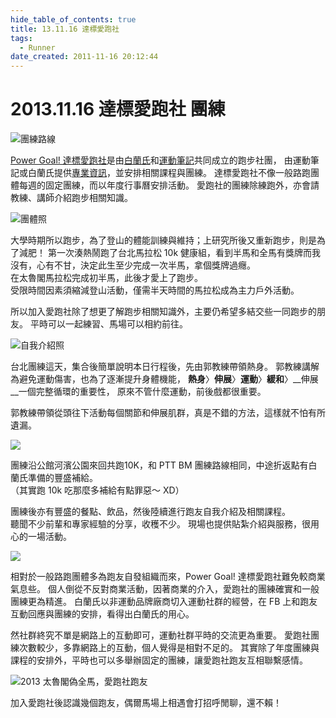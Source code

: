 ```yaml
---
hide_table_of_contents: true
title: 13.11.16 達標愛跑社
tags:
  - Runner
date_created: 2011-11-16 20:12:44
---
```


2013.11.16 達標愛跑社 團練
=======================

![團練路線](https://lh6.googleusercontent.com/-NBY65XvOTJs/UvLrPWcdTBI/AAAAAAAAB50/i5zt01jOr8w/w992-h716-no/Screenshot+at+Jan+31+22-01-26.png)

[Power Goal! 達標愛跑社]是由[白蘭氏]和[運動筆記]共同成立的跑步社團，
由運動筆記或白蘭氏提供[專業資訊](http://goo.gl/hreoBx)，並安排相關課程與團練。
達標愛跑社不像一般路跑團體每週的固定團練，而以年度行事曆安排活動。
愛跑社的團練除練跑外，亦會請教練、講師介紹跑步相關知識。

![團體照](https://fbcdn-sphotos-g-a.akamaihd.net/hphotos-ak-prn2/t1/q74/s720x720/1461489_181195215418931_186077382_n.jpg)

大學時期所以跑步，為了登山的體能訓練與維持；上研究所後又重新跑步，則是為了減肥！
第一次湊熱鬧跑了台北馬拉松 10k 健康組，看到半馬和全馬有獎牌而我沒有，心有不甘，決定此生至少完成一次半馬，拿個獎牌過癮。  
在太魯閣馬拉松完成初半馬，此後才愛上了跑步。  
受限時間因素須縮減登山活動，僅需半天時間的馬拉松成為主力戶外活動。

所以加入愛跑社除了想更了解跑步相關知識外，主要仍希望多結交些一同跑步的朋友。
平時可以一起練習、馬場可以相約前往。

![自我介紹照](https://fbcdn-sphotos-b-a.akamaihd.net/hphotos-ak-ash4/t1/q71/s720x720/1472843_181264168745369_81210354_n.jpg)

台北團練這天，集合後簡單說明本日行程後，先由郭教練帶領熱身。
郭教練講解為避免運動傷害，也為了逐漸提升身體機能，
__熱身__〉__伸展__〉__運動__〉__緩和__〉__伸展__一個完整循環的重要性，
原來不管什麼運動，前後戲都很重要。 

郭教練帶領從頭往下活動每個關節和伸展肌群，真是不錯的方法，這樣就不怕有所遺漏。

![](https://fbcdn-sphotos-g-a.akamaihd.net/hphotos-ak-ash3/t1/q71/s720x720/1472005_181257778746008_763609929_n.jpg)

團練沿公館河濱公園來回共跑10K，和 PTT BM 團練路線相同，中途折返點有白蘭氏準備的豐盛補給。  
（其實跑 10k 吃那麼多補給有點罪惡～ XD）

團練後亦有豐盛的餐點、飲品，然後陸續進行跑友自我介紹及相關課程。  
聽聞不少前輩和專家經驗的分享，收穫不少。
現場也提供貼紮介紹與服務，很用心的一場活動。

![](https://fbcdn-sphotos-a-a.akamaihd.net/hphotos-ak-ash3/t1/q71/s720x720/1393540_181257952079324_1805781721_n.jpg)

相對於一般路跑團體多為跑友自發組織而來，Power Goal! 達標愛跑社難免較商業氣息些。
個人倒從不反對商業活動，因著商業的介入，愛跑社的團練確實和一般團練更為精進。
白蘭氏以非運動品牌廠商切入運動社群的經營，在 FB 上和跑友互動回應與團練的安排，看得出白蘭氏的用心。

然社群終究不單是網路上的互動即可，運動社群平時的交流更為重要。
愛跑社團練次數較少，多靠網路上的互動，個人覺得是相對不足的。
其實除了年度團練與課程的安排外，平時也可以多舉辦固定的團練，讓愛跑社跑友互相聯繫感情。

![2013 太魯閣偽全馬，愛跑社跑友](https://fbcdn-sphotos-e-a.akamaihd.net/hphotos-ak-ash3/t1/q71/s720x720/935524_10152302268584056_1839411144_n.jpg)

加入愛跑社後認識幾個跑友，偶爾馬場上相遇會打招呼閒聊，還不賴！

[Power Goal! 達標愛跑社]: http://goo.gl/wkiVwi
[白蘭氏]: http://www.brands.com.tw/
[運動筆記]: http://www.sportsnote.com.tw/
